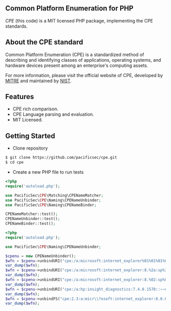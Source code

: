 Common Platform Enumeration for PHP
--------------------------------------

*CPE* (this code) is a MIT licensed PHP package, implementing the
CPE standards.


About the CPE standard
----------------------

Common Platform Enumeration (CPE) is a standardized method of describing
and identifying classes of applications, operating systems, and hardware
devices present among an enterprise's computing assets.

For more information, please visit the official website of CPE,
developed by [MITRE](http://cpe.mitre.org/) and maintained by [NIST](http://nvd.nist.gov/cpe.cfm).


Features
--------

- CPE rich comparison.
- CPE Language parsing and evaluation.
- MIT Licensed.

Getting Started
--------
- Clone repository
```bash
$ git clone https://github.com/pacificsec/cpe.git
$ cd cpe
```
- Create a new PHP file to run tests
```php
<?php
require('autoload.php');

use PacificSec\CPE\Matching\CPENameMatcher;
use PacificSec\CPE\Naming\CPENameUnbinder;
use PacificSec\CPE\Naming\CPENameBinder;

CPENameMatcher::test();
CPENameUnbinder::test();
CPENameBinder::test();
```

```php
<?php
require('autoload.php');

use PacificSec\CPE\Naming\CPENameUnbinder;

$cpenu = new CPENameUnbinder();
$wfn = $cpenu->unbindURI("cpe:/a:microsoft:internet_explorer%01%01%01%01:?:beta");
var_dump($wfn);
$wfn = $cpenu->unbindURI("cpe:/a:microsoft:internet_explorer:8.%2a:sp%3f");
var_dump($wfn);
$wfn = $cpenu->unbindURI("cpe:/a:microsoft:internet_explorer:8.%02:sp%01");
var_dump($wfn);
$wfn = $cpenu->unbindURI("cpe:/a:hp:insight_diagnostics:7.4.0.1570::~~online~win2003~x64~");
var_dump($wfn);
$wfn = $cpenu->unbindFS("cpe:2.3:a:micr\\?osoft:internet_explorer:8.0.6001:beta:*:*:*:*:*:*");
var_dump($wfn);
```